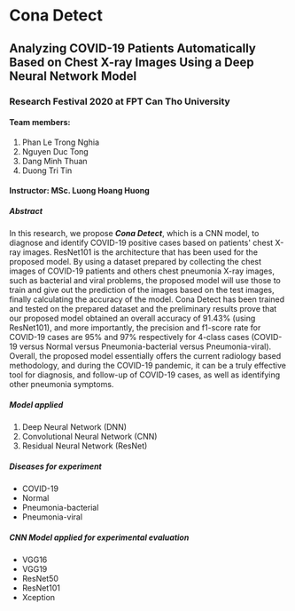 # Cona Detect
## Analyzing COVID-19 Patients Automatically Based on Chest X-ray Images Using a Deep Neural Network Model
### Research Festival 2020 at FPT Can Tho University
#### Team members:
1. Phan Le Trong Nghia
2. Nguyen Duc Tong
3. Dang Minh Thuan
4. Duong Tri Tin

#### Instructor: MSc. Luong Hoang Huong

##### Abstract
In this research, we propose ***Cona Detect***, which is a CNN model, to diagnose and identify COVID-19 positive cases based on patients' chest X-ray images. ResNet101 is the architecture that has been used for the proposed model. By using a dataset prepared by collecting the chest images of COVID-19 patients and others chest pneumonia X-ray images, such as bacterial and viral problems, the proposed model will use those to train and give out the prediction of the images based on the test images, finally calculating the accuracy of the model. Cona Detect has been trained and tested on the prepared dataset and the preliminary results prove that our proposed model obtained an overall accuracy of 91.43% (using ResNet101), and more importantly, the precision and f1-score rate for COVID-19 cases are 95% and 97% respectively for 4-class cases (COVID-19 versus Normal versus Pneumonia-bacterial versus Pneumonia-viral). Overall, the proposed model essentially offers the current radiology based methodology, and during the COVID-19 pandemic, it can be a truly effective tool for diagnosis, and follow-up of COVID-19 cases, as well as identifying other pneumonia symptoms.

##### Model applied
1. Deep Neural Network (DNN)
2. Convolutional Neural Network (CNN)
3. Residual Neural Network (ResNet)

##### Diseases for experiment
* COVID-19
* Normal
* Pneumonia-bacterial
* Pneumonia-viral

##### CNN Model applied for experimental evaluation
* VGG16
* VGG19
* ResNet50
* ResNet101
* Xception
